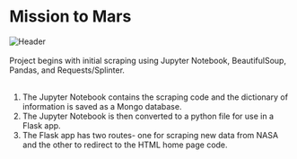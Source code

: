 # Mission to Mars
![Header]("static/images/header")
<br>            
Project begins with initial scraping using Jupyter Notebook, BeautifulSoup, Pandas, and Requests/Splinter.<br>
<br>
1. The Jupyter Notebook contains the scraping code and the dictionary of information is saved as a Mongo database. <br>
2. The Jupyter Notebook is then converted to a python file for use in a Flask app.  
3. The Flask app has two routes- one for scraping new data from NASA and the other to redirect to the HTML home page code.

